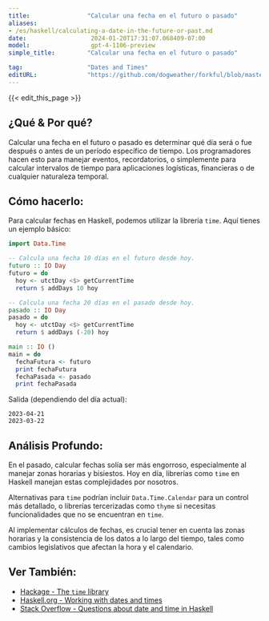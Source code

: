 ```yaml
---
title:                "Calcular una fecha en el futuro o pasado"
aliases:
- /es/haskell/calculating-a-date-in-the-future-or-past.md
date:                  2024-01-20T17:31:07.068409-07:00
model:                 gpt-4-1106-preview
simple_title:         "Calcular una fecha en el futuro o pasado"

tag:                  "Dates and Times"
editURL:              "https://github.com/dogweather/forkful/blob/master/content/es/haskell/calculating-a-date-in-the-future-or-past.md"
---
```


{{< edit_this_page >}}

## ¿Qué & Por qué?
Calcular una fecha en el futuro o pasado es determinar qué día será o fue después o antes de un período específico de tiempo. Los programadores hacen esto para manejar eventos, recordatorios, o simplemente para calcular intervalos de tiempo para aplicaciones logísticas, financieras o de cualquier naturaleza temporal.

## Cómo hacerlo:
Para calcular fechas en Haskell, podemos utilizar la librería `time`. Aquí tienes un ejemplo básico:

```Haskell
import Data.Time

-- Calcula una fecha 10 días en el futuro desde hoy.
futuro :: IO Day
futuro = do
  hoy <- utctDay <$> getCurrentTime
  return $ addDays 10 hoy

-- Calcula una fecha 20 días en el pasado desde hoy.
pasado :: IO Day
pasado = do
  hoy <- utctDay <$> getCurrentTime
  return $ addDays (-20) hoy

main :: IO ()
main = do
  fechaFutura <- futuro
  print fechaFutura
  fechaPasada <- pasado
  print fechaPasada
```

Salida (dependiendo del día actual):
```
2023-04-21
2023-03-22
```

## Análisis Profundo:
En el pasado, calcular fechas solía ser más engorroso, especialmente al manejar zonas horarias y bisiestos. Hoy en día, librerías como `time` en Haskell manejan estas complejidades por nosotros.

Alternativas para `time` podrían incluir `Data.Time.Calendar` para un control más detallado, o librerías tercerizadas como `thyme` si necesitas funcionalidades que no se encuentran en `time`.

Al implementar cálculos de fechas, es crucial tener en cuenta las zonas horarias y la consistencia de los datos a lo largo del tiempo, tales como cambios legislativos que afectan la hora y el calendario.

## Ver También:
- [Hackage - The `time` library](https://hackage.haskell.org/package/time)
- [Haskell.org - Working with dates and times](https://www.haskell.org/happy-learn-haskell-tutorial-contents/chap9-working-with-dates-and-times.html)
- [Stack Overflow - Questions about date and time in Haskell](https://stackoverflow.com/questions/tagged/haskell+date+time)
